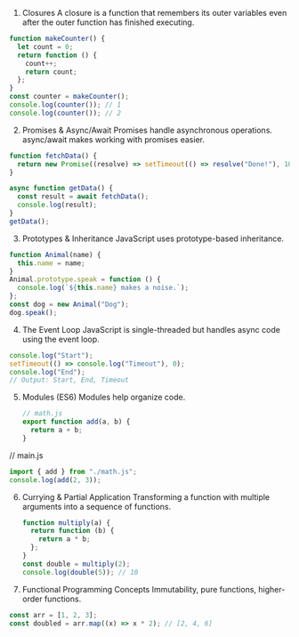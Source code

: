 1. Closures
   A closure is a function that remembers its outer variables even after the outer function has finished executing.

```js
function makeCounter() {
  let count = 0;
  return function () {
    count++;
    return count;
  };
}
const counter = makeCounter();
console.log(counter()); // 1
console.log(counter()); // 2
```

2. Promises & Async/Await
   Promises handle asynchronous operations. async/await makes working with promises easier.

```js
function fetchData() {
  return new Promise((resolve) => setTimeout(() => resolve("Done!"), 1000));
}

async function getData() {
  const result = await fetchData();
  console.log(result);
}
getData();
```

3. Prototypes & Inheritance
   JavaScript uses prototype-based inheritance.

```js
function Animal(name) {
  this.name = name;
}
Animal.prototype.speak = function () {
  console.log(`${this.name} makes a noise.`);
};
const dog = new Animal("Dog");
dog.speak();
```

4. The Event Loop
   JavaScript is single-threaded but handles async code using the event loop.

```js
console.log("Start");
setTimeout(() => console.log("Timeout"), 0);
console.log("End");
// Output: Start, End, Timeout
```

5. Modules (ES6)
   Modules help organize code.

   ```js
   // math.js
   export function add(a, b) {
     return a + b;
   }
   ```

// main.js

```js
import { add } from "./math.js";
console.log(add(2, 3));
```

6. Currying & Partial Application
   Transforming a function with multiple arguments into a sequence of functions.

   ```js
   function multiply(a) {
     return function (b) {
       return a * b;
     };
   }
   const double = multiply(2);
   console.log(double(5)); // 10
   ```

7. Functional Programming Concepts
   Immutability, pure functions, higher-order functions.

```js
const arr = [1, 2, 3];
const doubled = arr.map((x) => x * 2); // [2, 4, 6]
```
